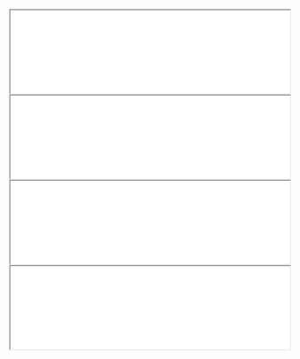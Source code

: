 
<div markdown="0">
    <div class ="border_img">
        <div class="row_img">
            <div class="column_vid">
                <iframe style="width:100%" loading="lazy" src="/images/projects/dcit_bootcamp/videos/maze_success.mp4">
                </iframe>
            </div>
            <div class="column_vid">
                <iframe style="width:100%" loading="lazy" src="/images/projects/dcit_bootcamp/videos/maze_success2.mp4">
                </iframe>
            </div>
        </div>
    </div>
    <div class ="border_img">
        <div class="row_img">
            <div class="column_vid">
                <iframe style="width:100%" loading="lazy" src="/images/projects/dcit_bootcamp/videos/creating_path.mp4">
                </iframe>
            </div>
            <div class="column_vid">
                <iframe style="width:100%" loading="lazy" src="/images/projects/dcit_bootcamp/videos/bot_humans.mp4">
                </iframe>
            </div>
        </div>
    </div>
</div>

